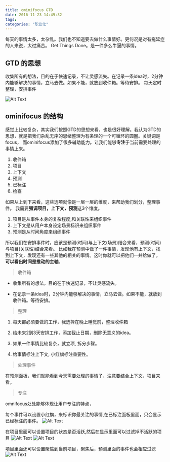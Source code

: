 ```yaml
---
title: ominifocus GTD
date: 2016-11-23 14:49:32
tags:
categories: "职业化"
---
```


每天的事情太多，太杂乱。我们也不知道要去做什么事情好。更何况是对有拖延症的人来说，太过痛苦。
Get Things Done。是一件多么牛逼的事情。

## GTD 的思想

收集所有的想法，目的在于快速记录，不让灵感流失。在记录一条idea时，2分钟内能够解决的事情，立马去做。如果不能，就放到收件箱。等待安排。
每天定时整理，安排事件

![Alt Text](http://o99eh3ii0.bkt.clouddn.com//public/16-11-23/15309056.jpg ) 


## ominifocus 的结构

感觉上比较复杂，其实我们按照GTD的思想来看，也是很好理解。我认为GTD的思想，就是把我们杂乱无序的思绪整理为有条理的一个可循环的圆圈。关键词是focus， 而ominifocus添加了很多辅助能力。让我们能够**专注**于当前需要处理的事情上来。

1. 收件箱 
2. 项目
3. 上下文
4. 预测
5. 已标注
6. 检查

如果从上到下来看，这些选项就像是一层一层的维度，来帮助我们划分，整理事件。 我需要**强调项目，上下文，预测**这3个维度。

1. 项目是从事件本身的复杂程度,和关联性来组织事件
2. 上下文是从用户本身设定场景标识来组织事件
3. 预测是从时间角度来组织事件

所以我们在安排事件时，应该是预测(时间)与上下文(场景)结合来看，预测(时间)与项目(关联性)结合来看。 比如我在预测中做了一件事情，发现他有上下文，找到上下文，发现还有一些其他的相关的事情。这时你就可以把他们一并给做了。 **可以看出时间是推动的主轴**。

> 收件箱

* 收集所有的想法，目的在于快速记录，不让灵感流失。

* 在记录一条idea时，2分钟内能够解决的事情，立马去做。如果不能，就放到收件箱。等待安排。

> 整理

1. 每天都必须要做的工作，我选择在晚上睡觉前，整理收件箱

2. 给未来2到3天安排工作，添加截止日期，删除无意义的idea。

3. 如果一件事情比较复杂，就立项, 拆分步骤。

4. 给事情标注上下文, 小红旗标注重要性。

> 处理事件

在预测面板，我们就能看到今天需要处理的事情了，注意要结合上下文，项目来看。


> 专注

omnifocus处处能够体现让用户专注的特点，

每个事件可以设置小红旗，来标识你最关注的事情,在已标注面板里面，只会显示已经标注的事件。
![Alt Text](http://o99eh3ii0.bkt.clouddn.com//public/16-11-23/79636341.jpg ) 

在项目里面可以设置项目的状态是否活跃,然后在显示里面可以过滤掉不活跃的项目
![Alt Text](http://o99eh3ii0.bkt.clouddn.com//public/16-11-23/51999784.jpg ) 
![Alt Text](http://o99eh3ii0.bkt.clouddn.com//public/16-11-23/49209226.jpg ) 

项目里面还可以设置聚焦到当前项目，聚焦后，预测里面的事件也会相应过滤
![Alt Text](http://o99eh3ii0.bkt.clouddn.com//public/16-11-23/2763880.jpg ) 







